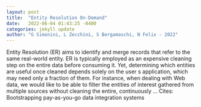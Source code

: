 ```yaml
---
layout: post
title:  "Entity Resolution On-Demand"
date:   2022-06-04 01:43:25 -0400
categories: jekyll update
author: "G Simonini, L Zecchini, S Bergamaschi, N Felix - 2022"
---
```

Entity Resolution (ER) aims to identify and merge records that refer to the same real-world entity. ER is typically employed as an expensive cleaning step on the entire data before consuming it. Yet, determining which entities are useful once cleaned depends solely on the user s application, which may need only a fraction of them. For instance, when dealing with Web data, we would like to be able to filter the entities of interest gathered from multiple sources without cleaning the entire, continuously … Cites: ‪Bootstrapping pay-as-you-go data integration systems‬